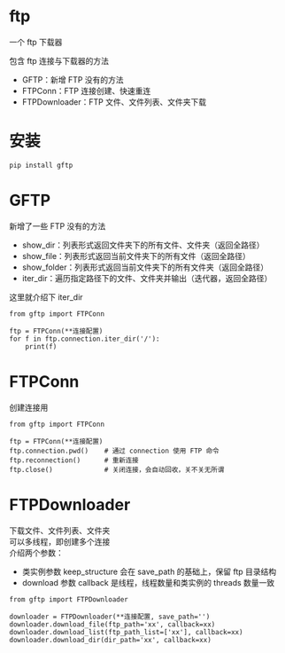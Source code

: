 # ftp

一个 ftp 下载器

包含 ftp 连接与下载器的方法

- GFTP：新增 FTP 没有的方法
- FTPConn：FTP 连接创建、快速重连
- FTPDownloader：FTP 文件、文件列表、文件夹下载

# 安装

```
pip install gftp
```

# GFTP

新增了一些 FTP 没有的方法

- show_dir：列表形式返回文件夹下的所有文件、文件夹（返回全路径）
- show_file：列表形式返回当前文件夹下的所有文件（返回全路径）
- show_folder：列表形式返回当前文件夹下的所有文件夹（返回全路径）
- iter_dir：遍历指定路径下的文件、文件夹并输出（迭代器，返回全路径）

这里就介绍下 iter_dir

```
from gftp import FTPConn

ftp = FTPConn(**连接配置)
for f in ftp.connection.iter_dir('/'):
    print(f)
```

# FTPConn

创建连接用

```
from gftp import FTPConn

ftp = FTPConn(**连接配置)
ftp.connection.pwd()    # 通过 connection 使用 FTP 命令
ftp.reconnection()      # 重新连接
ftp.close()             # 关闭连接，会自动回收，关不关无所谓
```

# FTPDownloader

下载文件、文件列表、文件夹  
可以多线程，即创建多个连接  
介绍两个参数：

- 类实例参数 keep_structure 会在 save_path 的基础上，保留 ftp 目录结构
- download 参数 callback 是线程，线程数量和类实例的 threads 数量一致

```
from gftp import FTPDownloader

downloader = FTPDownloader(**连接配置, save_path='')
downloader.download_file(ftp_path='xx', callback=xx)
downloader.download_list(ftp_path_list=['xx'], callback=xx)
downloader.download_dir(dir_path='xx', callback=xx)
```